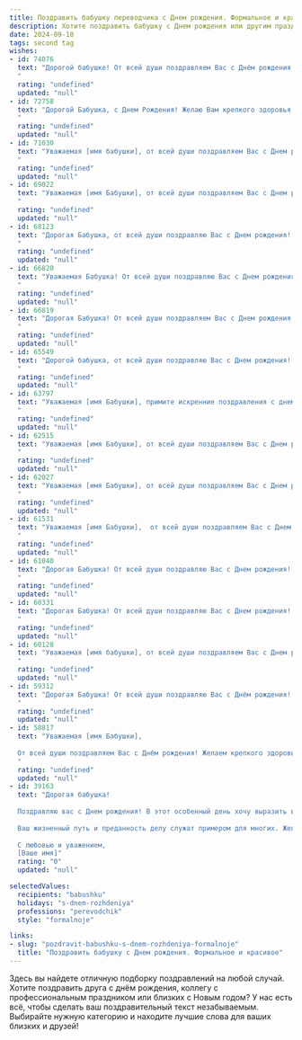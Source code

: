 ```yaml
---
title: Поздравить бабушку переводчика c Днем рождения. Формальное и красивое
description: Хотите поздравить бабушку c Днем рождения или другим праздником? Наш ИИ создаст незабываемое поздравление, а вы обязательно выделитесь среди других.  
date: 2024-09-18
tags: second tag
wishes:
- id: 74076
  text: "Дорогой бабушке! От всей души поздравляем Вас с Днём рождения! Желаем Вам доброго здоровья, неиссякаемой энергии и радости каждый день. Пусть Ваша жизнь будет наполнена любовью, заботой и уважением близких.  Особого внимания заслуживает Ваша нелёгкая работа переводчика, ведь благодаря Вашему таланту происходит взаимопонимание между людьми. Желаем Вам новых интересных проектов и достижения новых вершин в Вашей профессии!
  "
  rating: "undefined"
  updated: "null"
- id: 72758
  text: "Дорогой Бабушка, с Днем Рождения! Желаю Вам крепкого здоровья, неиссякаемой энергии, вдохновения и новых творческих побед в Вашей непростой, но столь важной профессии переводчика. Пусть каждый день будет наполнен радостью,  а Ваши переводы всегда будут точными и красивыми.
  "
  rating: "undefined"
  updated: "null"
- id: 71030
  text: "Уважаемая [имя бабушки], от всей души поздравляем Вас с Днем рождения! Пусть этот день принесет Вам множество приятных моментов, улыбок и теплых слов. Ваше мастерство переводчика всегда вдохновляло нас, а Ваша мудрость и доброта – бесценный дар. Желаем Вам крепкого здоровья, счастья и благополучия!
  "
  rating: "undefined"
  updated: "null"
- id: 69022
  text: "Уважаемая [имя Бабушки], от всей души поздравляем Вас с Днем рождения! Желаем Вам крепкого здоровья, бодрости духа и вдохновения на новые свершения. Пусть Ваш талант переводчика и богатый жизненный опыт продолжают радовать Вас и всех, кто Вас окружает. Счастья, благополучия и долгих лет жизни!
  "
  rating: "undefined"
  updated: "null"
- id: 68123
  text: "Дорогая Бабушка, от всей души поздравляю Вас с Днем рождения! Пусть этот день, как и Ваша многолетняя работа переводчика, будет наполнен красотой, гармонией и точностью перевода из языка одного прекрасного мира в другой. Желаю крепкого здоровья, благополучия и новых, интересных задач!
  "
  rating: "undefined"
  updated: "null"
- id: 66820
  text: "Уважаемая Бабушка! От всей души поздравляю Вас с Днем рождения! Желаю Вам крепкого здоровья, неиссякаемой энергии и вдохновения, а также новых профессиональных свершений на ниве перевода. Пусть Ваши знания и опыт продолжают приносить пользу и радость как Вам, так и всем, кто Вас окружает.
  "
  rating: "undefined"
  updated: "null"
- id: 66819
  text: "Дорогая Бабушка! От всей души поздравляем Вас с Днем рождения! Желаем Вам крепкого здоровья, бодрости духа, душевного равновесия и благополучия. Ваша профессия переводчика всегда была для нас примером кропотливого труда и высокого мастерства. Спасибо за Ваш вклад в развитие  и сохранение языковой культуры. Пусть каждый день приносит Вам радость и удовлетворение!
  "
  rating: "undefined"
  updated: "null"
- id: 65549
  text: "Дорогой бабушка, от всей души поздравляю Вас с Днем рождения! Желаю Вам крепкого здоровья, долгих лет жизни, наполненных радостью и душевным спокойствием. Пусть Ваша работа переводчика приносит Вам всегда удовлетворение и новые интересные проекты.  С праздником!
  "
  rating: "undefined"
  updated: "null"
- id: 63797
  text: "Уважаемая [имя Бабушки], примите искренние поздравления с днем рождения! Желаем Вам крепкого здоровья, долгих лет жизни, наполненных радостью и счастьем, а также новых интересных переводов и признания Вашего таланта!
  "
  rating: "undefined"
  updated: "null"
- id: 62515
  text: "Уважаемая [имя Бабушки], от всей души поздравляем Вас с Днем рождения! Желаем Вам крепкого здоровья, неиссякаемой энергии и вдохновения в Вашем увлекательном мире переводов. Пусть каждый Ваш день будет наполнен радостью, теплом и любовью близких.
  "
  rating: "undefined"
  updated: "null"
- id: 62027
  text: "Уважаемая [имя Бабушки], от всей души поздравляем Вас с Днем рождения! Желаем Вам крепкого здоровья, благополучия и новых профессиональных успехов в Вашей нелёгкой, но такой важной профессии переводчика. Пусть Ваша жизнь будет наполнена радостью, теплом и любовью близких людей.
  "
  rating: "undefined"
  updated: "null"
- id: 61531
  text: "Уважаемая [имя Бабушки],  от всей души поздравляем Вас с Днем рождения! Желаем Вам крепкого здоровья, неиссякаемой энергии,  окружения любящих людей и  ярких моментов в жизни. Пусть Ваша работа переводчика всегда приносит Вам удовлетворение и  радость!
  "
  rating: "undefined"
  updated: "null"
- id: 61040
  text: "Дорогая Бабушка! От всей души поздравляю Вас с Днем рождения! Желаю Вам крепкого здоровья, бодрости духа и неиссякаемого оптимизма! Пусть Ваша жизнь будет наполнена  радостью, теплом и любовью близких. Спасибо Вам за Ваш талант переводчика, за то, что Вы открываете для нас новые миры и помогаете лучше понять  и  ценить  их красоту.
  "
  rating: "undefined"
  updated: "null"
- id: 60331
  text: "Дорогая Бабушка! От всей души поздравляю Вас с Днем рождения!  Желаю Вам крепкого здоровья, бодрости духа и долгих лет жизни. Пусть Ваша работа переводчика приносит Вам удовлетворение, а жизнь — радость и благополучие!
  "
  rating: "undefined"
  updated: "null"
- id: 60128
  text: "Уважаемая [имя бабушки], от всей души поздравляем Вас с Днем рождения! Желаем Вам крепкого здоровья,  огромного счастья,  неиссякаемой энергии и  дальнейших успехов в Вашей нелегкой, но благородной профессии переводчика. Пусть Ваши знания и талант всегда будут востребованы, а жизнь полна ярких событий и приятных мгновений!
  "
  rating: "undefined"
  updated: "null"
- id: 59312
  text: "Дорогая Бабушка! От всей души поздравляю Вас с Днём рождения! Ваша профессия переводчика всегда вызывала у меня восхищение, ведь Вы, подобно мосту, соединяете культуры и языки. Желаю Вам крепкого здоровья,  ярких моментов в жизни и неизменного оптимизма!
  "
  rating: "undefined"
  updated: "null"
- id: 58817
  text: "Уважаемая [имя Бабушки],
  
  От всей души поздравляем Вас с Днём рождения! Желаем крепкого здоровья, бодрости духа и неиссякаемой энергии. Пусть Ваша профессиональная деятельность, переводческая работа, всегда приносит Вам удовлетворение и новые интересные проекты. Пусть Ваша жизнь будет наполнена радостью, теплом и любовью близких людей. Счастья Вам, дорогая Бабушка!
  "
  rating: "undefined"
  updated: "null"
- id: 39163
  text: "Дорогая бабушка!
  
  Поздравляю вас с Днем рождения! В этот особенный день хочу выразить вам свою глубокую благодарность за вашу безграничную любовь, мудрость и поддержку. Вы — настоящий мастер слова и мост между культурами, и ваша профессия переводчика вдохновляет всех нас.
  
  Ваш жизненный путь и преданность делу служат примером для многих. Желаю вам здоровья, радости и благополучия. Пусть каждый день приносит новые впечатления и счастье, а ваша душа всегда остается молодой и полна энергии.
  
  С любовью и уважением,
  [Ваше имя]"
  rating: "0"
  updated: "null"

selectedValues:
  recipients: "babushku"
  holidays: "s-dnem-rozhdeniya"
  professions: "perevodchik"
  style: "formalnoje"

links:
- slug: "pozdravit-babushku-s-dnem-rozhdeniya-formalnoje"
  title: "Поздравить бабушку c Днем рождения. Формальное и красивое"
---
```


Здесь вы найдете отличную подборку поздравлений на любой случай. 
Хотите поздравить друга с днём рождения, коллегу с профессиональным праздником или близких с Новым годом? У нас есть всё, чтобы сделать ваш поздравительный текст незабываемым. Выбирайте нужную категорию и находите лучшие слова для ваших близких и друзей!
